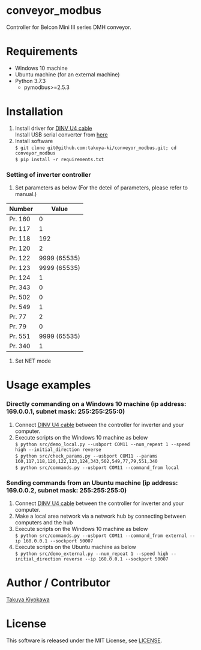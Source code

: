 # conveyor_modbus

Controller for Belcon Mini III series DMH conveyor.

# Requirements

- Windows 10 machine
- Ubuntu machine (for an external machine)
- Python 3.7.3
  - pymodbus>=2.5.3

# Installation

1. Install driver for [DINV U4 cable](https://www.diatrend.com/IFcable/usb/dinv-u4.php)  
   Install USB serial converter from [here](https://www.diatrend.com/download/driver.htm)  
2. Install software  
	`$ git clone git@github.com:takuya-ki/conveyor_modbus.git; cd conveyor_modbus`  
	`$ pip install -r requirements.txt`

### Setting of inverter controller

1. Set parameters as below (For the deteil of parameters, please refer to manual.)  

|  Number  |  Value  |
| ---- | ---- |
|  Pr. 160  |  0  |
|  Pr. 117  |  1  |
|  Pr. 118  |  192  |
|  Pr. 120  |  2  |
|  Pr. 122  |  9999 (65535)  |
|  Pr. 123  |  9999 (65535)  |
|  Pr. 124  |  1  |
|  Pr. 343  |  0  |
|  Pr. 502  |  0  |
|  Pr. 549  |  1  |
|  Pr. 77  |  2  |
|  Pr. 79  |  0  |
|  Pr. 551  |  9999 (65535)  |
|  Pr. 340  |  1  |

1. Set NET mode

# Usage examples
### Directly commanding on a Windows 10 machine (ip address: 169.0.0.1, subnet mask: 255:255:255:0)

1. Connect [DINV U4 cable](https://www.diatrend.com/IFcable/usb/dinv-u4.php) between the controller for inverter and your computer.
2. Execute scripts on the Windows 10 machine as below  
	`$ python src/demo_local.py --usbport COM11 --num_repeat 1 --speed high --initial_direction reverse`  
    `$ python src/check_params.py --usbport COM11 --params 160,117,118,120,122,123,124,343,502,549,77,79,551,340`  
    `$ python src/commands.py --usbport COM11 --command_from local`  

### Sending commands from an Ubuntu machine (ip address: 169.0.0.2, subnet mask: 255:255:255:0)

1. Connect [DINV U4 cable](https://www.diatrend.com/IFcable/usb/dinv-u4.php) between the controller for inverter and your computer.
2. Make a local area network via a network hub by connecting between computers and the hub
3. Execute scripts on the Windows 10 machine as below  
    `$ python src/commands.py --usbport COM11 --command_from external --ip 160.0.0.1 --sockport 50007`  
4. Execute scripts on the Ubuntu machine as below  
    `$ python src/demo_external.py --num_repeat 1 --speed high --initial_direction reverse --ip 160.0.0.1 --sockport 50007`  

# Author / Contributor

[Takuya Kiyokawa](https://takuya-ki.github.io/)

# License

This software is released under the MIT License, see [LICENSE](./LICENSE).
